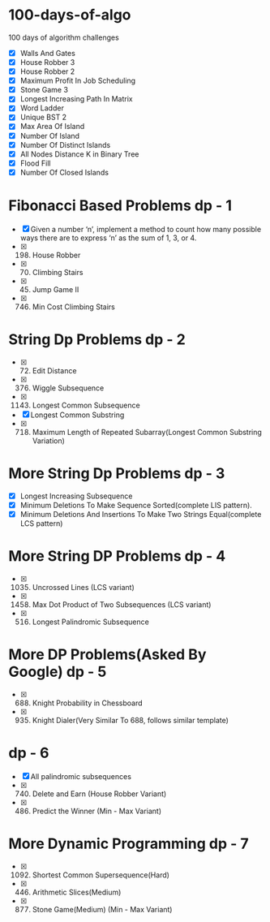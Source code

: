 # 100-days-of-algo
100 days of algorithm challenges<br>
- [x] Walls And Gates
- [x] House Robber 3
- [x] House Robber 2
- [x] Maximum Profit In Job Scheduling
- [x] Stone Game 3
- [x] Longest Increasing Path In Matrix
- [x] Word Ladder
- [x] Unique BST 2
- [x] Max Area Of Island
- [x] Number Of Island 
- [x] Number Of Distinct Islands 
- [x] All Nodes Distance K in Binary Tree
- [x] Flood Fill
- [x] Number Of Closed Islands
# Fibonacci Based Problems dp - 1
- [x] Given a number ‘n’, implement a method to count how many possible ways there are to express ‘n’ as the sum of 1, 3, or 4.
- [x] 198. House Robber
- [x] 70. Climbing Stairs
- [x] 45. Jump Game II
- [x] 746. Min Cost Climbing Stairs

# String Dp Problems dp - 2
- [x] 72. Edit Distance
- [x] 376. Wiggle Subsequence
- [x] 1143. Longest Common Subsequence
- [x] Longest Common Substring
- [x] 718. Maximum Length of Repeated Subarray(Longest Common Substring Variation)

# More String Dp Problems dp - 3
- [x] Longest Increasing Subsequence
- [x] Minimum Deletions To Make Sequence Sorted(complete LIS pattern).
- [x] Minimum Deletions And Insertions To Make Two Strings Equal(complete LCS pattern)

# More String DP Problems dp - 4
- [x] 1035. Uncrossed Lines (LCS variant)
- [x] 1458. Max Dot Product of Two Subsequences (LCS variant)
- [x] 516. Longest Palindromic Subsequence

# More DP Problems(Asked By Google) dp - 5
- [x] 688. Knight Probability in Chessboard
- [x] 935. Knight Dialer(Very Similar To 688, follows similar template)

# dp - 6
- [x] All palindromic subsequences
- [x] 740. Delete and Earn (House Robber Variant)
- [x] 486. Predict the Winner (Min - Max Variant)

# More Dynamic Programming dp - 7
- [x] 1092. Shortest Common Supersequence(Hard)
- [x] 446. Arithmetic Slices(Medium) 
- [x] 877. Stone Game(Medium) (Min - Max Variant)
